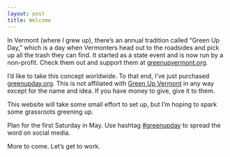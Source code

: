 ```yaml
---
layout: post
title: Welcome
---
```

In Vermont (where I grew up), there’s an annual tradition called “Green Up Day,” which is a day when Vermonters head out to the roadsides and pick up all the trash they can find. It started as a state event and is now run by a non-profit. Check them out and support them at [greenupvermont.org](greenupvermont.org).

I’d like to take this concept worldwide. To that end, I’ve just purchased [greenupday.org](greenupday.org). This is not affiliated with [Green Up Vermont](greenupvermont.org) in any way except for the name and idea. If you have money to give, give it to them. 

This website will take some small effort to set up, but I’m hoping to spark some grassroots greening up.

Plan for the first Saturday in May. Use hashtag [#greenupday](https://twitter.com/search?q=%23greenupday) to spread the word on social media.

More to come. Let’s get to work.

